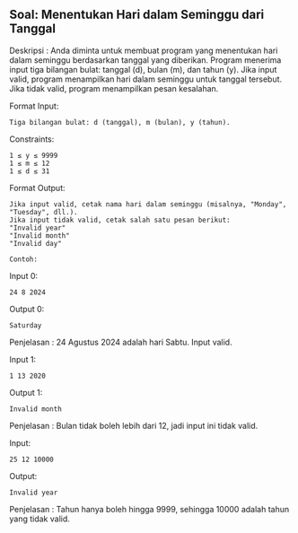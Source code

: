 ## Soal: Menentukan Hari dalam Seminggu dari Tanggal

Deskripsi : Anda diminta untuk membuat program yang menentukan hari dalam seminggu berdasarkan tanggal yang diberikan. Program menerima input tiga bilangan bulat: tanggal (d), bulan (m), dan tahun (y). Jika input valid, program menampilkan hari dalam seminggu untuk tanggal tersebut. Jika tidak valid, program menampilkan pesan kesalahan.

Format Input:
```
Tiga bilangan bulat: d (tanggal), m (bulan), y (tahun).
```

Constraints:
```
1 ≤ y ≤ 9999
1 ≤ m ≤ 12
1 ≤ d ≤ 31
```

Format Output:
```
Jika input valid, cetak nama hari dalam seminggu (misalnya, "Monday", "Tuesday", dll.).
Jika input tidak valid, cetak salah satu pesan berikut:
"Invalid year"
"Invalid month"
"Invalid day"
```

`Contoh:`

Input 0:
```
24 8 2024
```

Output 0:
```
Saturday
```

Penjelasan : 24 Agustus 2024 adalah hari Sabtu. Input valid.

Input 1:
```
1 13 2020
```

Output 1:
```
Invalid month
```

Penjelasan : Bulan tidak boleh lebih dari 12, jadi input ini tidak valid.

Input:
```
25 12 10000
```

Output:
```
Invalid year
```

Penjelasan :
Tahun hanya boleh hingga 9999, sehingga 10000 adalah tahun yang tidak valid.